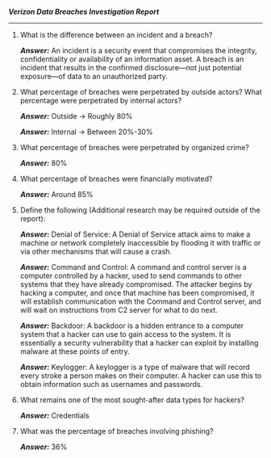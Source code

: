 ***Verizon Data Breaches Investigation Report***
___

1. What is the difference between an incident and a breach? 

    ***Answer:*** An incident is a security event that compromises the integrity, confidentiality or availability of an information asset. A breach is an incident that results in the confirmed disclosure—not just potential exposure—of data to an unauthorized party.

2. What percentage of breaches were perpetrated by outside actors? What percentage were perpetrated by internal actors?

    ***Answer:*** Outside → Roughly 80%

    ***Answer:*** Internal → Between 20%-30%

3. What percentage of breaches were perpetrated by organized crime? 

    ***Answer:*** 80%

4. What percentage of breaches were financially motivated? 

    ***Answer:*** Around 85% 

5. Define the following (Additional research may be required outside of the report):

    ***Answer:*** Denial of Service: A Denial of Service attack aims to make a machine or network completely inaccessible by flooding it with traffic or via other mechanisms that will cause a crash.
    
    ***Answer:*** Command and Control: A command and control server is a computer controlled by a hacker, used to send commands to other systems that they have already compromised. The attacker begins by hacking a computer, and once that machine has been compromised, it will establish communication with the Command and Control server, and will wait on instructions from C2 server for what to do next. 

    ***Answer:*** Backdoor: A backdoor is a hidden entrance to a computer system that a hacker can use to gain access to the system. It is essentially a security vulnerability that a hacker can exploit by installing malware at these points of entry.

    ***Answer:*** Keylogger: A keylogger is a type of malware that will record every stroke a person makes on their computer. A hacker can use this to obtain information such as usernames and passwords. 

6. What remains one of the most sought-after data types for hackers? 

    ***Answer:*** Credentials

7. What was the percentage of breaches involving phishing?

    ***Answer:*** 36%
